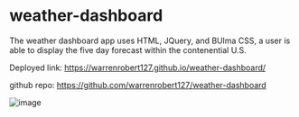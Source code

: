 # weather-dashboard

The weather dashboard app uses HTML, JQuery, and BUlma CSS, a user is able to display the five day forecast within the contenential U.S.

Deployed link: https://warrenrobert127.github.io/weather-dashboard/

github repo: https://github.com/warrenrobert127/weather-dashboard

![image](https://user-images.githubusercontent.com/20363030/154868138-3414ec20-c742-477e-8573-0f473d0fd003.png)
